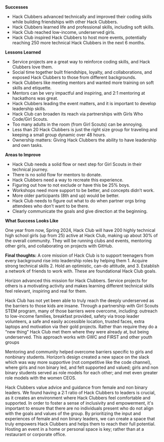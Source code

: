 **Successes**

- Hack Clubbers advanced technically and improved their coding skills while building friendships with other Hack Clubbers.
- Hack Clubbers learned life and professional skills, including soft skills.
- Hack Club reached low-income, underserved girls.
- Hack Club inspired Hack Clubbers to host more events, potentially reaching 250 more technical Hack Clubbers in the next 6 months.

**Lessons Learned**

- Service projects are a great way to reinforce coding skills, and Hack Clubbers love them.
- Social time together built friendships, loyalty, and collaborations, and exposed Hack Clubbers to those from different backgrounds.
- Hack Clubbers like meeting mentors and wanted more training on soft skills and etiquette.
- Mentors can be very impactful and inspiring, and 2:1 mentoring at hackathons was great.
- Hack Clubbers leading the event matters, and it is important to develop leadership skills.
- Hack Club can broaden its reach via partnerships with Girls Who Code/Girl Scouts.
- Too many adults in the room (from Girl Scouts) can be annoying.
- Less than 20 Hack Clubbers is just the right size group for traveling and keeping a small group dynamic over 48 hours.
- Ownership matters: Giving Hack Clubbers the ability to have leadership and own tasks.

**Areas to Improve**

- Hack Club needs a solid flow or next step for Girl Scouts in their technical journey.
- There is no solid flow for mentors to donate.
- Hack Clubbers need a way to recreate this experience.
- Figuring out how to not exclude or have this be 25% boys.
- Workshops need more support to be better, and concepts didn’t work.
- More older participants (8th and up) would be better.
- Hack Club needs to figure out what to do when partner orgs bring attendees who don’t want to be there.
- Clearly communicate the goals and give direction at the beginning.

**What Success Looks Like**

One year from now, Spring 2024, Hack Club will have 200 highly technical high school girls (up from 25) active at Hack Club, making up about 30% of the overall community. They will be running clubs and events, mentoring other girls, and collaborating on projects with GitHub.

**Final thoughts:**
A core mission of Hack Club is to support teenagers from every background rise into leadership roles by helping them 1. Acquire strong technical skills 2. Hold an optimistic, can-do attitude, and 3. Establish a network of friends to work with. 
These are foundational Hack Club goals.

Horizon advanced this mission for Hack Clubbers. Service projects for others is a motivating activity and makes learning different technical skills feel relevant, inspiring and real for them. 

Hack Club has not yet been able to truly reach the deeply underserved as the barriers to those kids are insane. Through a partnership with Girl Scouts STEM program, many of those barriers were overcome, including: outreach to low-income families, breakfast provided, safety via troop leader volunteers, a safe and easily accessible location, trusted faces, extra laptops and motivation via their gold projects. Rather than require they do a “new thing” Hack Club met them where they were already at, but being underserved. This approach works with GWC and FIRST and other youth groups

Mentoring and community helped overcome barriers specific to girls and nonbinary students. Horizon’s design created a new space on the slack which was way more supportive (not competitive like the code channel), where girls and non binary led, and felt supported and valued; girls and non binary students served as role models for each other; and met even greater role models with the women CEOS.

Hack Clubbers value advice and guidance from female and non binary leaders. We found having a 2:1 ratio of Hack Clubbers to leaders is crucial, as it creates an environment where Hack Clubbers feel comfortable and supported. In order to foster a sense of inclusivity and empowerment, it's important to ensure that there are no individuals present who do not align with the goals and values of the group. By prioritizing the input and experiences of female and non binary leaders, we can create a space that truly empowers Hack Clubbers and helps them to reach their full potential. Hosting an event in a home or personal space is key; rather than at a restaurant or corporate office.
